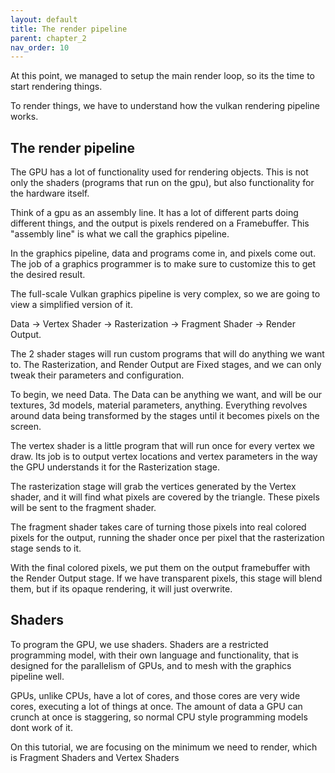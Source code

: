 ```yaml
---
layout: default
title: The render pipeline
parent: chapter_2
nav_order: 10
---
```


At this point, we managed to setup the main render loop, so its the time to start rendering things. 

To render things, we have to understand how the vulkan rendering pipeline works. 

## The render pipeline
The GPU has a lot of functionality used for rendering objects. This is not only the shaders (programs that run on the gpu), but also functionality for the hardware itself.

Think of a gpu as an assembly line. It has a lot of different parts doing different things, and the output is pixels rendered on a Framebuffer. This "assembly line" is what we call the graphics pipeline.

In the graphics pipeline, data and programs come in, and pixels come out. The job of a graphics programmer is to make sure to customize this to get the desired result.

The full-scale Vulkan graphics pipeline is very complex, so we are going to view a simplified version of it.

Data -> Vertex Shader -> Rasterization -> Fragment Shader -> Render Output.

The 2 shader stages will run custom programs that will do anything we want to. The  Rasterization, and Render Output are Fixed stages, and we can only tweak their parameters and configuration.

To begin, we need Data. The Data can be anything we want, and will be our textures, 3d models, material parameters, anything. Everything revolves around data being transformed by the stages until it becomes pixels on the screen.

The vertex shader is a little program that will run once for every vertex we draw. Its job is to output vertex locations and vertex parameters in the way the GPU understands it for the Rasterization stage.

The rasterization stage will grab the vertices generated by the Vertex shader, and it will find what pixels are covered by the triangle. These pixels will be sent to the fragment shader.

The fragment shader takes care of turning those pixels into real colored pixels for the output, running the shader once per pixel that the rasterization stage sends to it.

With the final colored pixels, we put them on the output framebuffer with the Render Output stage. If we have transparent pixels, this stage will blend them, but if its opaque rendering, it will just overwrite.


## Shaders
To program the GPU, we use shaders. Shaders are a restricted programming model, with their own language and functionality, that is designed for the parallelism of GPUs, and to mesh with the graphics pipeline well.

GPUs, unlike CPUs, have a lot of cores, and those cores are very wide cores, executing a lot of things at once. The amount of data a GPU can crunch at once is staggering, so normal CPU style programming models dont work of it. 

On this tutorial, we are focusing on the minimum we need to render, which is Fragment Shaders and Vertex Shaders


